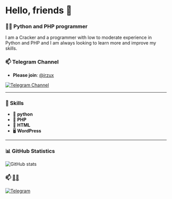# Hello, friends 👋

### 👨‍💻 Python and PHP programmer
I am a Cracker and a programmer with low to moderate experience in Python and PHP and I am always looking to learn more and improve my skills.

### 📫 Telegram Channel
- **Please join**: [@irzux](https://t.me/irzux)

[![Telegram Channel ](https://img.shields.io/badge/Telegram-@irzux-red?style=flat&logo=telegram)](https://t.me/irzux)

-------------------
### 🔧 Skills
- 🐍 **python**
- 🐳 **PHP**
- 🔧 **HTML**
- 🖥️ **WordPress**
-------------------

### 📊 GitHub Statistics
![GitHub stats](https://github-readme-stats.vercel.app/api?username=Qmdev&show_icons=true&hide_title=true&count_private=true&hide=prs&theme=radical)

### 📫 **[💩💩](https://github.com/Qmdev)**

[![Telegram](https://img.shields.io/badge/Telegram-@irzux-blue?style=flat&logo=telegram)](https://t.me/irzux)
